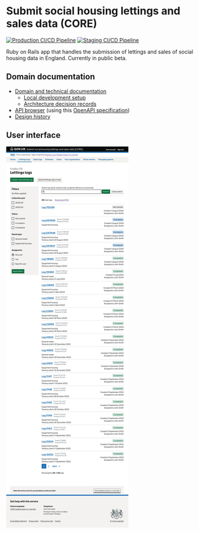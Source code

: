 # Submit social housing lettings and sales data (CORE)

[![Production CI/CD Pipeline](https://github.com/communitiesuk/submit-social-housing-lettings-and-sales-data/actions/workflows/production_pipeline.yml/badge.svg)](https://github.com/communitiesuk/submit-social-housing-lettings-and-sales-data/actions/workflows/production_pipeline.yml)
[![Staging CI/CD Pipeline](https://github.com/communitiesuk/submit-social-housing-lettings-and-sales-data/actions/workflows/staging_pipeline.yml/badge.svg)](https://github.com/communitiesuk/submit-social-housing-lettings-and-sales-data/actions/workflows/staging_pipeline.yml)

Ruby on Rails app that handles the submission of lettings and sales of social housing data in England. Currently in public beta.

## Domain documentation

- [Domain and technical documentation](https://communitiesuk.github.io/submit-social-housing-lettings-and-sales-data)
  - [Local development setup](https://communitiesuk.github.io/submit-social-housing-lettings-and-sales-data/setup)
  - [Architecture decision records](https://communitiesuk.github.io/submit-social-housing-lettings-and-sales-data/adr)
- [API browser](https://communitiesuk.github.io/submit-social-housing-lettings-and-sales-data/api) (using this [OpenAPI specification](docs/api/v1.json))
- [Design history](https://core-design-history.herokuapp.com)

## User interface

![View of the logs list](docs/images/service.jpeg)

